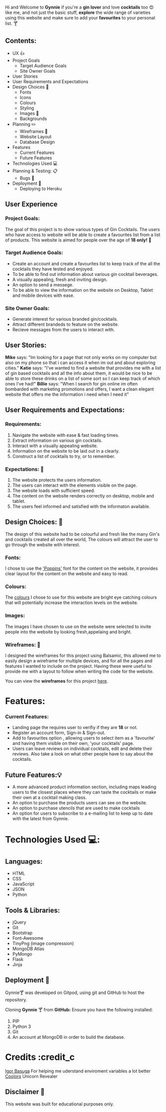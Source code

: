Hi and Welcome to **Gynnie** if you're a **gin lover** and love **cocktails** too :heart_eyes: like me, and not just the basic stuff, **explore** the wide range of varieties using this website and make sure to add your **favourites** to your personal list. :cocktail:
## Contents:
* UX 👍
* Project Goals
  * Target Audience Goals
  * Site Owner Goals
* User Stories
* User Requirements and Expectations
* Design Choices :notebook_with_decorative_cover:
  * Fonts
  * Icons
  * Colours
  * Styling
  * Images :city_sunrise:
  * Backgrounds
* Planning :pencil2:
  * Wireframes :wrench:
  * Website Layout
  * Database Design
* Features
  * Current Features
  * Future Features 
* Technologies Used :computer:
* Planning & Testing: :clipboard:
   * Bugs :bug:
* Deployment :rocket:
  * Deploying to Heroku
## User Experience
### Project Goals:
The goal of this project is to show various types of Gin Cocktails. The users who have access to website will be able to create a favourites list from a list of products. This website is aimed for people over the age of **18 only!** :underage:
### Target Audience Goals:
* Create an account and create a favourites list to keep track of the all the cocktails they have tested and enjoyed.
* To be able to find out information about various gin cocktail beverages.
* A visually appealing, fresh and inviting design.
* An option to send a messege.
* To be able to view the information on the website on Desktop, Tablet and mobile devices with ease.
### Site Owner Goals:
* Generate interest for various branded gin/cocktails.
* Attract different brandeds to feature on the website.
* Recieve messages from the users to interact with.
## User Stories:
**Mike** says: "Im looking for a page that not only works on my computer but also on my phone so that i can access it when im out and about exploring cities."
**Katie**  says: "I've wanted to find a website that provides me with a list of gin based cocktails and all the info about them, it would be nice to be able to store these drinks on a list of some sort so I can keep track of which ones I've had!"
**Billie** says: "When I search for gin online im often bombarded with marketing promotions and offers, I want a clean elegant website that offers me the information i need when I need it"
## User Requirements and Expectations:
### Requirements: 
1. Navigate the website with ease & fast loading times.
2. Extract information on various gin cocktails.
3. Interact with a visually appealing website.
4. Information on the website to be laid out in a clearly.
5. Construct a list of cocktails to try, or to remember.
### Expectations: :eyes:
1. The website protects the users information.
2. The users can interact with the elements visible on the page.
3. The website loads with sufficient speed.
4. The content on the website renders correctly on desktop, mobile and tablet.
5. The users feel informed and satisfied with the informaton available.
## Design Choices: 🎨
The design of this website had to be colourful and fresh like the many Gin's and cocktails created all over the world, The colours will attract the user to go through the website with interest. 

### Fonts:
I chose to use the ['Poppins'](https://fonts.google.com/specimen/Poppins) font for the content on the website, it provides clear layout for the content on the website and easy to read.
### Colours:
The [colours](https://github.com/Taitdanielle/Gynnie/blob/master/wireframes/colours.png) I chose to use for this website are bright eye catching colours that will potentially increase the interaction levels on the website.
### Images:
The images I have chosen to use on the website were selected to invite people into the website by looking fresh,appelaing and bright.
### Wireframes: :wrench:
I designed the wireframes for this project using Balsamic, this allowed me to easily design a wireframe for multiple devices, and for all the pages and features I wanted to include on the project. Having these were useful to provide me with a layout to follow when writing the code for the website.

You can view the **wireframes** for this project [here](https://github.com/Taitdanielle/Gynnie/tree/master/wireframes).
# Features:
### Current Features:
* Landing page the requires user to verifiy if they are **18** or not. 
* Register an account form, Sign-in & Sign-out.
* Add to favourites option , allowing users to select item as a 'favourite' and having them visible on their own, 'your cocktails' page.
* Users can leave reviews on individual cocktails, edit and delete their reviews. Also take a look on  what other people have to say about the cocktails.
## Future Features::bulb:
* A more advanced product information section, including maps leading users to the closest places where they can taste the cocktails or make their own at a cocktail making class.
* An option to purchase the products users can see on the website.
* An option to purchase utencils that are used to make cocktails
* An option for users to subscribe to a e-mailing list to keep up to date with the latest from Gynnie.
# Technologies Used :computer::
## Languages:
* HTML
* CSS
* JavaScript
* JSON
* Python 
## Tools & Libraries:
* jQuery
* Git
* Bootstrap
* Font-Awesome
* TinyPng (image compression)
* MongoDB Atlas
* PyMongo
* Flask
* Jinja
## Deployment :rocket:
Gynnie:cocktail: was developed on Gitpod, using git and GitHub to host the repository.

Cloning **Gynnie** :cocktail: from **GitHub:**
Ensure you have the following installed:
1. PIP
2. Python 3
3. Git
4. An account at MongoDB in order to build the database.

# Credits :credit_c

[Igor Basuga](https://github.com/bravoalpha79) For helping me uderstand enviroment variables a lot better
[Coolors](https://coolors.co/)
Unicorn Revealer
## Disclaimer :loudspeaker:
This website was built for educational purposes only.
